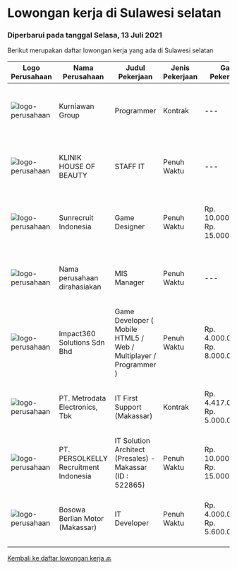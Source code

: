 
  # Lowongan kerja di Sulawesi selatan

  ### Diperbarui pada tanggal Selasa, 13 Juli 2021

  Berikut merupakan daftar lowongan kerja yang ada di Sulawesi selatan

  |Logo Perusahaan | Nama Perusahaan | Judul Pekerjaan | Jenis Pekerjaan | Gaji Pekerjaan | Lokasi | Deskripsi | Tanggal diunggah | Pranala |
  | -------------- | --------------- | --------------- | --------- | --------- | -------------- | ------- | ----------- | ----------- |
  |![logo-perusahaan](https://image-service-cdn.seek.com.au/a1a31fde4bd5654a375321f16119ce66b8da3dc0/ee4dce1061f3f616224767ad58cb2fc751b8d2dc)|Kurniawan Group|Programmer|Kontrak|---|Makassar|Tugas &amp; Tanggung Jawab Menyesuaikan perancangan sistem sesuai dengan strategi perusahaan dalam mencapai sasaran usaha Melakukan review dan...|Selasa, 06 Juli 2021|https://www.jobstreet.co.id/id/job/programmer-3572950?token=0~2d0fe366-09af-493d-87b2-7b3fa2e4ecd1&sectionRank=1&jobId=jobstreet-id-job-3572950|
|![logo-perusahaan](https://us.123rf.com/450wm/pavelstasevich/pavelstasevich1811/pavelstasevich181101027/112815900-stock-vector-no-image-available-icon-flat-vector.jpg?ver=6)|KLINIK HOUSE OF BEAUTY|STAFF IT|Penuh Waktu|---|Makassar|usia maksimal 37 tahun pendidikan min D3, jurusan komputer/It diutamakan menguasai design grafis dan video editing mengerti Digital Marketing &amp;...|Sabtu, 10 Juli 2021|https://www.jobstreet.co.id/id/job/staff-it-3575695?token=0~2d0fe366-09af-493d-87b2-7b3fa2e4ecd1&sectionRank=2&jobId=jobstreet-id-job-3575695|
|![logo-perusahaan](https://image-service-cdn.seek.com.au/124c5b0dab62b5621d12b2745ae51624edb976ce/ee4dce1061f3f616224767ad58cb2fc751b8d2dc)|Sunrecruit Indonesia|Game Designer|Penuh Waktu|Rp. 10.000.000-Rp. 15.000.000|Jakarta Raya|Kualifikasi: Pendidikan minimal D3/S1 diutamakan lulusan Seni/Design Komunikasi Visual/Multimedia Kreatif atau setara Memiliki pengalaman relevan...|Selasa, 06 Juli 2021|https://www.jobstreet.co.id/id/job/game-designer-3572433?token=0~2d0fe366-09af-493d-87b2-7b3fa2e4ecd1&sectionRank=3&jobId=jobstreet-id-job-3572433|
|![logo-perusahaan](https://us.123rf.com/450wm/pavelstasevich/pavelstasevich1811/pavelstasevich181101027/112815900-stock-vector-no-image-available-icon-flat-vector.jpg?ver=6)|Nama perusahaan dirahasiakan|MIS Manager|Penuh Waktu|---|Bali|Pendidikan minimal S1 segala jurusan Memiliki pengetahuan mengenai PHP dan bahasa pemrograman lainnya atau menguasai jaringan Gaji negotiable...|Sabtu, 03 Juli 2021|https://www.jobstreet.co.id/id/job/mis-manager-3570970?token=0~2d0fe366-09af-493d-87b2-7b3fa2e4ecd1&sectionRank=4&jobId=jobstreet-id-job-3570970|
|![logo-perusahaan](https://image-service-cdn.seek.com.au/06b729438205195a03d4bcec08ce1ddd5d9c1576/ee4dce1061f3f616224767ad58cb2fc751b8d2dc)|Impact360 Solutions Sdn Bhd|Game Developer ( Mobile HTML5 / Web / Multiplayer / Programmer )|Penuh Waktu|Rp. 4.000.000-Rp. 8.000.000|Aceh|We are hiring remote HTML5 game developers from all parts of Indonesia. If you have real experience building HTML5 games or applications, you're...|Selasa, 22 Juni 2021|https://www.jobstreet.co.id/id/job/game-developer-mobile-html5-web-multiplayer-programmer-4597348/origin/my?token=0~2d0fe366-09af-493d-87b2-7b3fa2e4ecd1&sectionRank=5&jobId=jobstreet-my-job-4597348|
|![logo-perusahaan](https://image-service-cdn.seek.com.au/0d75518309b56a3cff39daa569b0ba02cc7a22f2/ee4dce1061f3f616224767ad58cb2fc751b8d2dc)|PT. Metrodata Electronics, Tbk|IT First Support (Makassar)|Kontrak|Rp. 4.417.000-Rp. 5.000.000|Makassar|Kualifikasi: Minimal Pendidikan D3 / S1 Teknik Komputer, Teknik Informatika, dan pendidikan setara lainnya Memiliki pengalaman minimal 1 tahun sebagai...|Jumat, 18 Juni 2021|https://www.jobstreet.co.id/id/job/it-first-support-makassar-3560586?token=0~2d0fe366-09af-493d-87b2-7b3fa2e4ecd1&sectionRank=6&jobId=jobstreet-id-job-3560586|
|![logo-perusahaan](https://image-service-cdn.seek.com.au/a778cc2d537d275f0abc3d64068f14c4c640057e/ee4dce1061f3f616224767ad58cb2fc751b8d2dc)|PT. PERSOLKELLY Recruitment Indonesia|IT Solution Architect (Presales) - Makassar (ID : 522865)|Penuh Waktu|Rp. 10.000.000-Rp. 15.000.000|Makassar|PERSOLKELLY is one of the largest recruitment companies in Asia Pacific providing comprehensive end-to-end workforce solutions to clients. Allowing us...|Kamis, 17 Juni 2021|https://www.jobstreet.co.id/id/job/it-solution-architect-presales-makassar-id-:-522865-3558921?token=0~2d0fe366-09af-493d-87b2-7b3fa2e4ecd1&sectionRank=7&jobId=jobstreet-id-job-3558921|
|![logo-perusahaan](https://image-service-cdn.seek.com.au/28e7e1f233ede7c4f5b374d9ab18d34c97f2907d/ee4dce1061f3f616224767ad58cb2fc751b8d2dc)|Bosowa Berlian Motor (Makassar)|IT Developer|Penuh Waktu|Rp. 4.000.000-Rp. 5.600.000|Makassar|Tanggung Jawab:Membuat dan mengembangkan aplikasi marketplaceKualifikasi:Pendidikan Min D3 Juru KomputerUsia Maksimal 35 TahunMenguasai Program...|Kamis, 17 Juni 2021|https://www.jobstreet.co.id/id/job/it-developer-3558602?token=0~2d0fe366-09af-493d-87b2-7b3fa2e4ecd1&sectionRank=8&jobId=jobstreet-id-job-3558602|


  [Kembali ke daftar lowongan kerja 🔙](../README.md#daftar-lowongan-kerja)
  